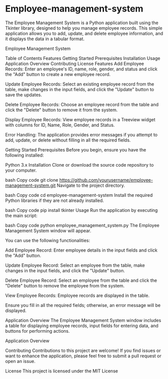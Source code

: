 # Employee-management-system

The Employee Management System is a Python application built using the Tkinter library, designed to help you manage employee records. This simple application allows you to add, update, and delete employee information, and it displays the data in a tabular format.

Employee Management System

Table of Contents
Features
Getting Started
Prerequisites
Installation
Usage
Application Overview
Contributing
License
Features
Add Employee Records: Enter an employee's ID, name, role, gender, and status and click the "Add" button to create a new employee record.

Update Employee Records: Select an existing employee record from the table, make changes in the input fields, and click the "Update" button to save the updates.

Delete Employee Records: Choose an employee record from the table and click the "Delete" button to remove it from the system.

Display Employee Records: View employee records in a Treeview widget with columns for ID, Name, Role, Gender, and Status.

Error Handling: The application provides error messages if you attempt to add, update, or delete without filling in all the required fields.

Getting Started
Prerequisites
Before you begin, ensure you have the following installed:

Python 3.x
Installation
Clone or download the source code repository to your computer.

bash
Copy code
git clone https://github.com/yourusername/employee-management-system.git
Navigate to the project directory.

bash
Copy code
cd employee-management-system
Install the required Python libraries if they are not already installed.

bash
Copy code
pip install tkinter
Usage
Run the application by executing the main script:

bash
Copy code
python employee_management_system.py
The Employee Management System window will appear.

You can use the following functionalities:

Add Employee Record: Enter employee details in the input fields and click the "Add" button.

Update Employee Record: Select an employee from the table, make changes in the input fields, and click the "Update" button.

Delete Employee Record: Select an employee from the table and click the "Delete" button to remove the employee from the system.

View Employee Records: Employee records are displayed in the table.

Ensure you fill in all the required fields; otherwise, an error message will be displayed.

Application Overview
The Employee Management System window includes a table for displaying employee records, input fields for entering data, and buttons for performing actions.

Application Overview

Contributing
Contributions to this project are welcome! If you find issues or want to enhance the application, please feel free to submit a pull request or open an issue.

License
This project is licensed under the MIT License 
